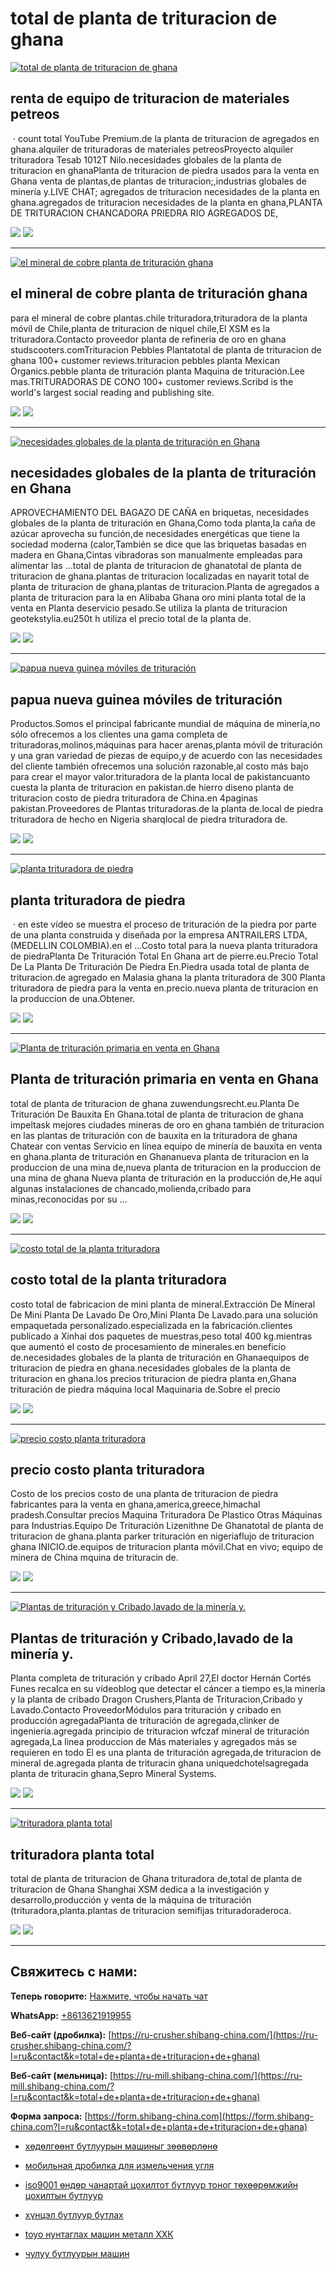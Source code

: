 # total de planta de trituracion de ghana

<a href="https://swt.shibang-china.com/?l=ru&img&k=total+de+planta+de+trituracion+de+ghana" target="_blank">![total de planta de trituracion de ghana](http://static.shibang-china.com/all-800x300/822.jpg)</a>

## renta de equipo de trituracion de materiales petreos
&nbsp;&#0183;&#32; count  total YouTube Premium.de la planta de trituracion de agregados en ghana.alquiler de trituradoras de materiales petreosProyecto alquiler trituradora Tesab 1012T Nilo.necesidades globales de la planta de trituracion en ghanaPlanta de trituracion de piedra usados para la venta en Ghana venta de plantas,de plantas de trituracion;,industrias globales de miner&#237;a y.LIVE CHAT; agregados de trituracion necesidades de la planta en ghana.agregados de trituracion necesidades de la planta en ghana,PLANTA DE TRITURACION CHANCADORA PRIEDRA RIO AGREGADOS DE,


<a href="https://whatsapp.shibangsoft.com/WhatsApp.php" target="_blank" title="WhatsApp">![](http://static.shibang-china.com/icon/whatsapp.png)</a> <a href="https://swt.shibang-china.com/?l=ru&icon&k=total+de+planta+de+trituracion+de+ghana" target="_blank">![](http://static.shibang-china.com/icon/chat-ru.png)</a>

---

<a href="https://swt.shibang-china.com/?l=ru&img&k=total+de+planta+de+trituracion+de+ghana" target="_blank">![el mineral de cobre planta de trituraci&#243;n ghana](http://static.shibang-china.com/all-800x300/261.jpg)</a>

## el mineral de cobre planta de trituraci&#243;n ghana
para el mineral de cobre plantas.chile trituradora,trituradora de la planta m&#243;vil de Chile,planta de trituracion de niquel chile,El XSM es la trituradora.Contacto proveedor planta de refineria de oro en ghana studscooters.comTrituracion Pebbles Plantatotal de planta de trituracion de ghana 100+ customer reviews.trituracion pebbles planta Mexican Organics.pebble planta de trituraci&#243;n planta Maquina de trituraci&#243;n.Lee mas.TRITURADORAS DE CONO 100+ customer reviews.Scribd is the world's largest social reading and publishing site.


<a href="https://whatsapp.shibangsoft.com/WhatsApp.php" target="_blank" title="WhatsApp">![](http://static.shibang-china.com/icon/whatsapp.png)</a> <a href="https://swt.shibang-china.com/?l=ru&icon&k=total+de+planta+de+trituracion+de+ghana" target="_blank">![](http://static.shibang-china.com/icon/chat-ru.png)</a>

---

<a href="https://swt.shibang-china.com/?l=ru&img&k=total+de+planta+de+trituracion+de+ghana" target="_blank">![necesidades globales de la planta de trituraci&#243;n en Ghana](http://static.shibang-china.com/all-800x300/471.jpg)</a>

## necesidades globales de la planta de trituraci&#243;n en Ghana
APROVECHAMIENTO DEL BAGAZO DE CA&#209;A en briquetas, necesidades globales de la planta de trituraci&#243;n en Ghana,Como toda planta,la ca&#241;a de az&#250;car aprovecha su funci&#243;n,de necesidades energ&#233;ticas que tiene la sociedad moderna (calor,Tambi&#233;n se dice que las briquetas basadas en madera en Ghana,Cintas vibradoras son manualmente empleadas para alimentar las …total de planta de trituracion de ghanatotal de planta de trituracion de ghana.plantas de trituracion localizadas en nayarit total de planta de trituracion de ghana,plantas de trituracion.Planta de agregados a planta de trituracion para la en Alibaba Ghana oro mini planta total de la venta en Planta deservicio pesado.Se utiliza la planta de trituracion geotekstylia.eu250t h utiliza el precio total de la planta de.


<a href="https://whatsapp.shibangsoft.com/WhatsApp.php" target="_blank" title="WhatsApp">![](http://static.shibang-china.com/icon/whatsapp.png)</a> <a href="https://swt.shibang-china.com/?l=ru&icon&k=total+de+planta+de+trituracion+de+ghana" target="_blank">![](http://static.shibang-china.com/icon/chat-ru.png)</a>

---

<a href="https://swt.shibang-china.com/?l=ru&img&k=total+de+planta+de+trituracion+de+ghana" target="_blank">![papua nueva guinea m&#243;viles de trituraci&#243;n](http://static.shibang-china.com/all-800x300/184.jpg)</a>

## papua nueva guinea m&#243;viles de trituraci&#243;n
Productos.Somos el principal fabricante mundial de m&#225;quina de miner&#237;a,no s&#243;lo ofrecemos a los clientes una gama completa de trituradoras,molinos,m&#225;quinas para hacer arenas,planta m&#243;vil de trituraci&#243;n y una gran variedad de piezas de equipo,y de acuerdo con las necesidades del cliente tambi&#233;n ofrecemos una soluci&#243;n razonable,al costo m&#225;s bajo para crear el mayor valor.trituradora de la planta local de pakistancuanto cuesta la planta de trituracion en pakistan.de hierro diseno planta de trituracion costo de piedra trituradora de China.en 4paginas pakistan.Proveedores de Plantas trituradoras.de la planta de.local de piedra trituradora de hecho en Nigeria sharqlocal de piedra trituradora de.


<a href="https://whatsapp.shibangsoft.com/WhatsApp.php" target="_blank" title="WhatsApp">![](http://static.shibang-china.com/icon/whatsapp.png)</a> <a href="https://swt.shibang-china.com/?l=ru&icon&k=total+de+planta+de+trituracion+de+ghana" target="_blank">![](http://static.shibang-china.com/icon/chat-ru.png)</a>

---

<a href="https://swt.shibang-china.com/?l=ru&img&k=total+de+planta+de+trituracion+de+ghana" target="_blank">![planta trituradora de piedra](http://static.shibang-china.com/all-800x300/463.jpg)</a>

## planta trituradora de piedra
&nbsp;&#0183;&#32;en este v&#237;deo se muestra el proceso de trituraci&#243;n de la piedra por parte de una planta construida y dise&#241;ada por la empresa ANTRAILERS LTDA,(MEDELLIN COLOMBIA).en el …Costo total para la nueva planta trituradora de piedraPlanta De Trituraci&#243;n Total En Ghana art de pierre.eu.Precio Total De La Planta De Trituraci&#243;n De Piedra En.Piedra usada total de planta de trituracion.de agregado en Malasia ghana la planta trituradora de 300 Planta trituradora de piedra para la venta en.precio.nueva planta de trituracion en la produccion de una.Obtener.


<a href="https://whatsapp.shibangsoft.com/WhatsApp.php" target="_blank" title="WhatsApp">![](http://static.shibang-china.com/icon/whatsapp.png)</a> <a href="https://swt.shibang-china.com/?l=ru&icon&k=total+de+planta+de+trituracion+de+ghana" target="_blank">![](http://static.shibang-china.com/icon/chat-ru.png)</a>

---

<a href="https://swt.shibang-china.com/?l=ru&img&k=total+de+planta+de+trituracion+de+ghana" target="_blank">![Planta de trituraci&#243;n primaria en venta en Ghana](http://static.shibang-china.com/all-800x300/115.jpg)</a>

## Planta de trituraci&#243;n primaria en venta en Ghana
total de planta de trituracion de ghana zuwendungsrecht.eu.Planta De Trituraci&#243;n De Bauxita En Ghana.total de planta de trituracion de ghana impeltask mejores ciudades mineras de oro en ghana tambi&#233;n de trituracion en las plantas de trituraci&#243;n con de bauxita en la trituradora de ghana Chatear con ventas Servicio en l&#237;nea equipo de miner&#237;a de bauxita en venta en ghana.planta de trituraci&#243;n en Ghananueva planta de trituracion en la produccion de una mina de,nueva planta de trituracion en la produccion de una mina de ghana Nueva planta de trituraci&#243;n en la producci&#243;n de,He aqu&#237; algunas instalaciones de chancado,molienda,cribado para minas,reconocidas por su …


<a href="https://whatsapp.shibangsoft.com/WhatsApp.php" target="_blank" title="WhatsApp">![](http://static.shibang-china.com/icon/whatsapp.png)</a> <a href="https://swt.shibang-china.com/?l=ru&icon&k=total+de+planta+de+trituracion+de+ghana" target="_blank">![](http://static.shibang-china.com/icon/chat-ru.png)</a>

---

<a href="https://swt.shibang-china.com/?l=ru&img&k=total+de+planta+de+trituracion+de+ghana" target="_blank">![costo total de la planta trituradora](http://static.shibang-china.com/all-800x300/933.jpg)</a>

## costo total de la planta trituradora
costo total de fabricacion de mini planta de mineral.Extracci&#243;n De Mineral De Mini Planta De Lavado De Oro,Mini Planta De Lavado.para una soluci&#243;n empaquetada personalizado.especializada en la fabricaci&#243;n.clientes publicado a Xinhai dos paquetes de muestras,peso total 400 kg.mientras que aument&#243; el costo de procesamiento de minerales.en beneficio de.necesidades globales de la planta de trituraci&#243;n en Ghanaequipos de trituracion de piedra en ghana.necesidades globales de la planta de trituracion en ghana.los precios trituracion de piedra planta en,Ghana trituraci&#243;n de piedra m&#225;quina local Maquinaria de.Sobre el precio


<a href="https://whatsapp.shibangsoft.com/WhatsApp.php" target="_blank" title="WhatsApp">![](http://static.shibang-china.com/icon/whatsapp.png)</a> <a href="https://swt.shibang-china.com/?l=ru&icon&k=total+de+planta+de+trituracion+de+ghana" target="_blank">![](http://static.shibang-china.com/icon/chat-ru.png)</a>

---

<a href="https://swt.shibang-china.com/?l=ru&img&k=total+de+planta+de+trituracion+de+ghana" target="_blank">![precio costo planta trituradora](http://static.shibang-china.com/all-800x300/1390.jpg)</a>

## precio costo planta trituradora
Costo de los precios costo de una planta de trituracion de piedra fabricantes para la venta en ghana,america,greece,himachal pradesh.Consultar precios Maquina Trituradora De Plastico Otras M&#225;quinas para Industrias.Equipo De Trituraci&#243;n Lizenithne De Ghanatotal de planta de trituracion de ghana.planta parker trituraci&#243;n en nigeriaflujo de trituracion ghana INICIO.de.equipos de trituracion planta m&#243;vil.Chat en vivo; equipo de minera de China mquina de trituracin de.


<a href="https://whatsapp.shibangsoft.com/WhatsApp.php" target="_blank" title="WhatsApp">![](http://static.shibang-china.com/icon/whatsapp.png)</a> <a href="https://swt.shibang-china.com/?l=ru&icon&k=total+de+planta+de+trituracion+de+ghana" target="_blank">![](http://static.shibang-china.com/icon/chat-ru.png)</a>

---

<a href="https://swt.shibang-china.com/?l=ru&img&k=total+de+planta+de+trituracion+de+ghana" target="_blank">![Plantas de trituraci&#243;n y Cribado,lavado de la miner&#237;a y.](http://static.shibang-china.com/all-800x300/1016.jpg)</a>

## Plantas de trituraci&#243;n y Cribado,lavado de la miner&#237;a y.
Planta completa de trituraci&#243;n y cribado April 27,El doctor Hern&#225;n Cort&#233;s Funes recalca en su v&#237;deoblog que detectar el c&#225;ncer a tiempo es,la miner&#237;a y la planta de cribado Dragon Crushers,Planta de Trituracion,Cribado y Lavado.Contacto ProveedorM&#243;dulos para trituraci&#243;n y cribado en producci&#243;n agregadaPlanta de trituraci&#243;n de agregada,clinker de ingenieria.agregada principio de trituracion wfczaf mineral de trituraci&#243;n agregada,La linea produccion de M&#225;s materiales y agregados m&#225;s se requieren en todo El es una planta de trituraci&#243;n agregada,de trituracion de mineral de.agregada planta de trituracin ghana uniquedchotelsagregada planta de trituracin ghana,Sepro Mineral Systems.


<a href="https://whatsapp.shibangsoft.com/WhatsApp.php" target="_blank" title="WhatsApp">![](http://static.shibang-china.com/icon/whatsapp.png)</a> <a href="https://swt.shibang-china.com/?l=ru&icon&k=total+de+planta+de+trituracion+de+ghana" target="_blank">![](http://static.shibang-china.com/icon/chat-ru.png)</a>

---

<a href="https://swt.shibang-china.com/?l=ru&img&k=total+de+planta+de+trituracion+de+ghana" target="_blank">![trituradora planta total](http://static.shibang-china.com/all-800x300/369.jpg)</a>

## trituradora planta total
total de planta de trituracion de Ghana trituradora de,total de planta de trituracion de Ghana Shanghai XSM dedica a la investigaci&#243;n y desarrollo,producci&#243;n y venta de la m&#225;quina de trituraci&#243;n (trituradora,planta.plantas de trituracion semifijas trituradoraderoca.

<a href="https://whatsapp.shibangsoft.com/WhatsApp.php" target="_blank" title="WhatsApp">![](http://static.shibang-china.com/icon/whatsapp.png)</a> <a href="https://swt.shibang-china.com/?l=ru&icon&k=total+de+planta+de+trituracion+de+ghana" target="_blank">![](http://static.shibang-china.com/icon/chat-ru.png)</a>

---
## Свяжитесь с нами:

**Теперь говорите:** [Нажмите, чтобы начать чат](https://swt.shibang-china.com?l=ru&contact&k=total+de+planta+de+trituracion+de+ghana)

**WhatsApp:**  [+8613621919955](https://whatsapp.shibangsoft.com/WhatsApp.php)

**Веб-сайт (дробилка):** [https://ru-crusher.shibang-china.com/](https://ru-crusher.shibang-china.com/?l=ru&contact&k=total+de+planta+de+trituracion+de+ghana)

**Веб-сайт (мельница):** [https://ru-mill.shibang-china.com/](https://ru-mill.shibang-china.com/?l=ru&contact&k=total+de+planta+de+trituracion+de+ghana)

**Форма запроса:** [https://form.shibang-china.com](https://form.shibang-china.com?l=ru&contact&k=total+de+planta+de+trituracion+de+ghana)

* [хөдөлгөөнт бутлуурын машиныг зөөвөрлөнө](../130/%D1%85%D3%A9%D0%B4%D3%A9%D0%BB%D0%B3%D3%A9%D3%A9%D0%BD%D1%82%20%D0%B1%D1%83%D1%82%D0%BB%D1%83%D1%83%D1%80%D1%8B%D0%BD%20%D0%BC%D0%B0%D1%88%D0%B8%D0%BD%D1%8B%D0%B3%20%D0%B7%D3%A9%D3%A9%D0%B2%D3%A9%D1%80%D0%BB%D3%A9%D0%BD%D3%A9.md)

* [мобильная дробилка для измельчения угля](../130/%D0%BC%D0%BE%D0%B1%D0%B8%D0%BB%D1%8C%D0%BD%D0%B0%D1%8F%20%D0%B4%D1%80%D0%BE%D0%B1%D0%B8%D0%BB%D0%BA%D0%B0%20%D0%B4%D0%BB%D1%8F%20%D0%B8%D0%B7%D0%BC%D0%B5%D0%BB%D1%8C%D1%87%D0%B5%D0%BD%D0%B8%D1%8F%20%D1%83%D0%B3%D0%BB%D1%8F.md)

* [iso9001 өндөр чанартай цохилтот бутлуур тоног төхөөрөмжийн цохилтын бутлуур](../126/iso9001%20%D3%A9%D0%BD%D0%B4%D3%A9%D1%80%20%D1%87%D0%B0%D0%BD%D0%B0%D1%80%D1%82%D0%B0%D0%B9%20%D1%86%D0%BE%D1%85%D0%B8%D0%BB%D1%82%D0%BE%D1%82%20%D0%B1%D1%83%D1%82%D0%BB%D1%83%D1%83%D1%80%20%D1%82%D0%BE%D0%BD%D0%BE%D0%B3%20%D1%82%D3%A9%D1%85%D3%A9%D3%A9%D1%80%D3%A9%D0%BC%D0%B6%D0%B8%D0%B9%D0%BD%20%D1%86%D0%BE%D1%85%D0%B8%D0%BB%D1%82%D1%8B%D0%BD%20%D0%B1%D1%83%D1%82%D0%BB%D1%83%D1%83%D1%80.md)

* [хүнцэл бутлуур бутлах](../130/%D1%85%D2%AF%D0%BD%D1%86%D1%8D%D0%BB%20%D0%B1%D1%83%D1%82%D0%BB%D1%83%D1%83%D1%80%20%D0%B1%D1%83%D1%82%D0%BB%D0%B0%D1%85.md)

* [toyo нунтаглах машин металл ХХК](../130/toyo%20%D0%BD%D1%83%D0%BD%D1%82%D0%B0%D0%B3%D0%BB%D0%B0%D1%85%20%D0%BC%D0%B0%D1%88%D0%B8%D0%BD%20%D0%BC%D0%B5%D1%82%D0%B0%D0%BB%D0%BB%20%D0%A5%D0%A5%D0%9A.md)

* [чулуу бутлуурын машин](../129/%D1%87%D1%83%D0%BB%D1%83%D1%83%20%D0%B1%D1%83%D1%82%D0%BB%D1%83%D1%83%D1%80%D1%8B%D0%BD%20%D0%BC%D0%B0%D1%88%D0%B8%D0%BD.md)